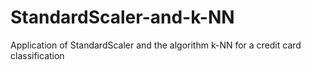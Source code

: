 # StandardScaler-and-k-NN
Application of StandardScaler and the algorithm k-NN for a credit card classification
